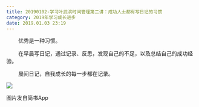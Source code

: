 ```yaml
---
title: 20190102-学习叶武滨时间管理第二讲：成功人士都有写日记的习惯
category: 2019年学习成长进步
date: 2019.01.03 23:19
---
```


        优秀是一种习惯。  

        在早晨写日记，通过记录、反思，发现自己的不足，以及总结自己的成功经验。

        晨间日记，自我成长的每一步都在记录。  

  

![](https://markdown-1301532546.cos.ap-guangzhou.myqcloud.com/peipei_blog/20210921145534.jpeg)  

图片发自简书App